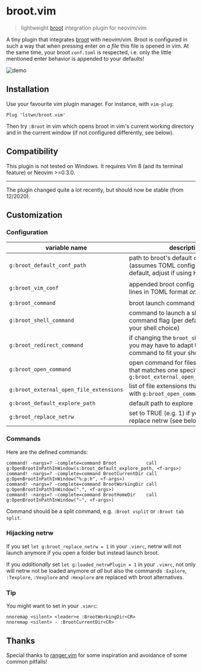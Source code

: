 # broot.vim

> lightweight [broot](https://github.com/Canop/broot) integration plugin for neovim/vim

A tiny plugin that integrates [broot](https://github.com/Canop/broot) with neovim/vim.
Broot is configured in such a way that when pressing enter _on a file_ this file
is opened in vim.
At the same time, your broot `conf.toml` is respected, i.e. only the little
mentioned enter behavior is appended to your defaults!

![demo](demo.gif)

## Installation

Use your favourite vim plugin manager. For instance, with `vim-plug`:

```
Plug 'lstwn/broot.vim'
```

Then try `:Broot` in vim which opens broot in vim's current working directory
and in the current window
(if not configured differently, see below).

## Compatibility

This plugin is not tested on Windows. It requires Vim 8 (and its terminal
feature) or Neovim >=0.3.0.

---

The plugin changed quite a lot recently, but should now be stable (from 12/2020).

## Customization

### Configuration

| variable name                           | description                                                                                                 | default value                                                                                |
| --------------------------------------- | ----------------------------------------------------------------------------------------------------------- | -------------------------------------------------------------------------------------------- |
| `g:broot_default_conf_path`             | path to broot's default `conf.toml` (assumes TOML config format per default, adjust if using HJSON!)        | `expand('~/.config/broot/conf.toml')`                                                        |
| `g:broot_vim_conf`                      | appended broot config (list of config lines in TOML format _only_, no HJSON!)                               | `[ '[[verbs]]', 'key = "enter"', 'external = "echo +{line} {file}"', 'apply_to = "file"', ]` |
| `g:broot_command`                       | broot launch command                                                                                        | `broot`                                                                                      |
| `g:broot_shell_command`                 | command to launch a shell with command flag (per default it respects your shell choice)                     | `&shell . " " . &shellcmdflag`                                                               |
| `g:broot_redirect_command`              | if changing the `broot_shell_command` you may have to adapt the redirection command to fit your shell       | `&shellredir`                                                                                |
| `g:broot_open_command`                  | open command for files with an ending that matches one specified in `g:broot_external_open_file_extensions` | Linux: `xdg-open`, Mac: `open`, Windows: `start`                                             |
| `g:broot_external_open_file_extensions` | list of file extensions that are opened with `g:broot_open_command`                                         | `['pdf']`                                                                                    |
| `g:broot_default_explore_path`          | default path to explore                                                                                     | `.`                                                                                          |
| `g:broot_replace_netrw`                 | set to TRUE (e.g. 1) if you want to replace netrw (see below)                                               | off                                                                                          |

### Commands

Here are the defined commands:

```
command! -nargs=? -complete=command Broot           call g:OpenBrootInPathInWindow(s:broot_default_explore_path, <f-args>)
command! -nargs=? -complete=command BrootCurrentDir call g:OpenBrootInPathInWindow("%:p:h", <f-args>)
command! -nargs=? -complete=command BrootWorkingDir call g:OpenBrootInPathInWindow(".", <f-args>)
command! -nargs=? -complete=command BrootHomeDir    call g:OpenBrootInPathInWindow("~", <f-args>)
```

Command should be a split command, e.g. `:Broot vsplit` or `:Broot tab split`.

### Hijacking netrw

If you set `let g:broot_replace_netrw = 1` in your `.vimrc`,
netrw will not launch anymore if you open a folder but instead launch broot.

If you _additionally_ set `let g:loaded_netrwPlugin = 1` in your `.vimrc`,
not only will netrw not be loaded anymore _at all_ but also the commands
`:Explore`, `:Texplore`, `:Vexplore` and `:Hexplore` are replaced wth broot alternatives.

### Tip

You might want to set in your `.vimrc`:

```{vim}
nnoremap <silent> <leader>e :BrootWorkingDir<CR>
nnoremap <silent> - :BrootCurrentDir<CR>
```

## Thanks

Special thanks to [ranger.vim](https://github.com/francoiscabrol/ranger.vim)
for some inspiration and avoidance of some common pitfalls!
